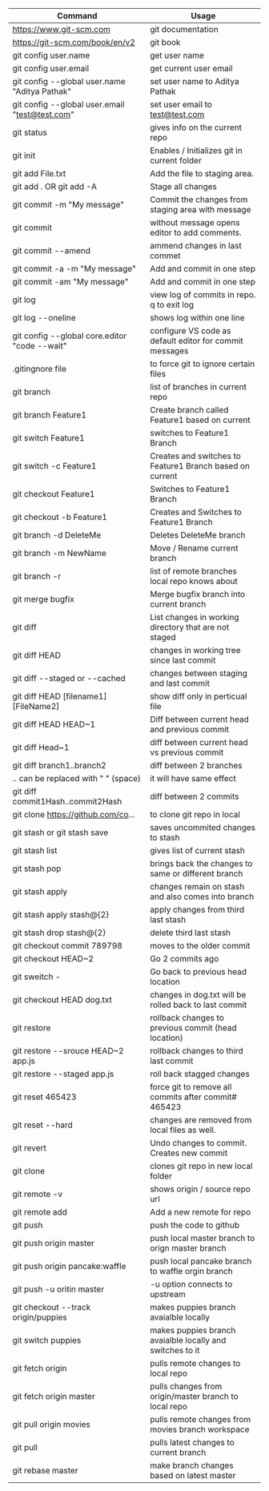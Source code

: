 | Command                                        | Usage                                                     |
| ---------------------------------------------- | --------------------------------------------------------- |
| https://www.git-scm.com                        | git documentation                                         |
| https://git-scm.com/book/en/v2                 | git book                                                  |
| git config user.name                           | get user name                                             |
| git config user.email                          | get current user email                                    |
| git config --global user.name "Aditya Pathak"  | set user name to Aditya Pathak                            |
| git config --global user.email "test@test.com" | set user email to test@test.com                           |
| git status                                     | gives info on the current repo                            |
| git init                                       | Enables / Initializes git in current folder               |
| git add File.txt                               | Add the file to staging area.                             |
| git add . OR git add -A                        | Stage all changes                                         |
| git commit -m "My message"                     | Commit the changes from staging area with message         |
| git commit                                     | without message opens editor to add comments.             |
| git commit --amend                             | ammend changes in last commet                             |
| git commit -a -m "My message"                  | Add and commit in one step                                |
| git commit -am "My message"                    | Add and commit in one step                                |
| git log                                        | view log of commits in repo. q to exit log                |
| git log --oneline                              | shows log within one line                                 |
| git config --global core.editor "code --wait"  | configure VS code as default editor for commit messages   |
| .gitingnore file                               | to force git to ignore certain files                      |
| git branch                                     | list of branches in current repo                          |
| git branch Feature1                            | Create branch called Feature1 based on current            |
| git switch Feature1                            | switches to Feature1 Branch                               |
| git switch -c Feature1                         | Creates and switches to Feature1 Branch based on current  |
| git checkout Feature1                          | Switches to Feature1 Branch                               |
| git checkout -b Feature1                       | Creates and Switches to Feature1 Branch                   |
| git branch -d DeleteMe                         | Deletes DeleteMe branch                                   |
| git branch -m NewName                          | Move / Rename current branch                              |
| git branch -r                                  | list of remote branches local repo knows about            |
| git merge bugfix                               | Merge bugfix branch into current branch                   |
| git diff                                       | List changes in working directory that are not staged     |
| git diff HEAD                                  | changes in working tree since last commit                 |
| git diff --staged or --cached                  | changes between staging and last commit                   |
| git diff HEAD [filename1] [FileName2]          | show diff only in perticual file                          |
| git diff HEAD HEAD~1                           | Diff between current head and previous commit             |
| git diff Head~1                                | diff between current head vs previous commit              |
| git diff branch1..branch2                      | diff between 2 branches                                   |
| .. can be replaced with " " (space)            | it will have same effect                                  |
| git diff commit1Hash..commit2Hash              | diff between 2 commits                                    |
| git clone https://github.com/co...             | to clone git repo in local                                |
| git stash or git stash save                    | saves uncommited changes to stash                         |
| git stash list                                 | gives list of current stash                               |
| git stash pop                                  | brings back the changes to same or different branch       |
| git stash apply                                | changes remain on stash and also comes into branch        |
| git stash apply stash@{2}                      | apply changes from third last stash                       |
| git stash drop stash@{2}                       | delete third last stash                                   |
| git checkout commit 789798                     | moves to the older commit                                 |
| git checkout HEAD~2                            | Go 2 commits ago                                          |
| git sweitch -                                  | Go back to previous head location                         |
| git checkout HEAD dog.txt                      | changes in dog.txt will be rolled back to last commit     |
| git restore <file-name>                        | rollback changes to previous commit (head location)       |
| git restore --srouce HEAD~2 app.js             | rollback changes to third last commit                     |
| git restore --staged app.js                    | roll back stagged changes                                 |
| git reset 465423                               | force git to remove all commits after commit# 465423      |
| git reset --hard <commit hash>                 | changes are removed from local files as well.             |
| git revert <commit hash>                       | Undo changes to commit. Creates new commit                |
| git clone <url>                                | clones git repo in new local folder                       |
| git remote -v                                  | shows origin / source repo url                            |
| git remote add <name> <url>                    | Add a new remote for repo                                 |
| git push <remote> <branch>                     | push the code to github                                   |
| git push origin master                         | push local master branch to orign master branch           |
| git push origin pancake:waffle                 | push local pancake branch to waffle orgin branch          |
| git push -u oritin master                      | -u option connects to upstream                            |
| git checkout --track origin/puppies            | makes puppies branch avaialble locally                    |
| git switch puppies                             | makes puppies branch avaialble locally and switches to it |
| git fetch origin                               | pulls remote changes to local repo                        |
| git fetch origin master                        | pulls changes from origin/master branch to local repo     |
| git pull origin movies                         | pulls remote changes from movies branch workspace         |
| git pull                                       | pulls latest changes to current branch                    |
| git rebase master                              | make branch changes based on latest master                |
